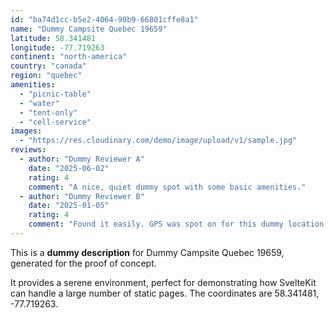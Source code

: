 ```yaml
---
id: "ba74d1cc-b5e2-4064-90b9-66801cffe8a1"
name: "Dummy Campsite Quebec 19659"
latitude: 58.341481
longitude: -77.719263
continent: "north-america"
country: "canada"
region: "quebec"
amenities:
  - "picnic-table"
  - "water"
  - "tent-only"
  - "cell-service"
images:
  - "https://res.cloudinary.com/demo/image/upload/v1/sample.jpg"
reviews:
  - author: "Dummy Reviewer A"
    date: "2025-06-02"
    rating: 4
    comment: "A nice, quiet dummy spot with some basic amenities."
  - author: "Dummy Reviewer B"
    date: "2025-01-05"
    rating: 4
    comment: "Found it easily. GPS was spot on for this dummy location."
---
```


This is a **dummy description** for Dummy Campsite Quebec 19659, generated for the proof of concept.

It provides a serene environment, perfect for demonstrating how SvelteKit can handle a large number of static pages. The coordinates are 58.341481, -77.719263.
